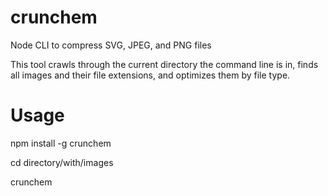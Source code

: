 # crunchem
Node CLI to compress SVG, JPEG, and PNG files

This tool crawls through the current directory the command line is in, finds all images and their file extensions, and optimizes them by file type.

# Usage

npm install -g crunchem

cd directory/with/images

crunchem

